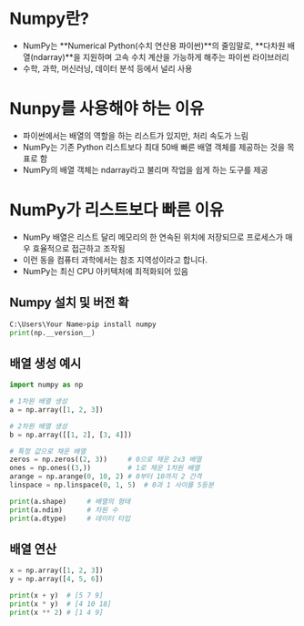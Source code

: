 # Numpy란?
- NumPy는 **Numerical Python(수치 연산용 파이썬)**의 줄임말로,
**다차원 배열(ndarray)**을 지원하며 고속 수치 계산을 가능하게 해주는 파이썬 라이브러리
- 수학, 과학, 머신러닝, 데이터 분석 등에서 널리 사용

# Nunpy를 사용해야 하는 이유
- 파이썬에서는 배열의 역할을 하는 리스트가 있지만, 처리 속도가 느림
- NumPy는 기존 Python 리스트보다 최대 50배 빠른 배열 객체를 제공하는 것을 목표로 함
- NumPy의 배열 객체는 ndarray라고 불리며 작업을 쉽게 하는 도구를 제공

# NumPy가 리스트보다 빠른 이유
- NumPy 배열은 리스트 달리 메모리의 한 연속된 위치에 저장되므로 프로세스가 매우 효율적으로 접근하고 조작됨
- 이런 동을 컴퓨터 과학에서는 참조 지역성이라고 합니다.
- NumPy는 최신 CPU 아키텍처에 최적화되어 있음

## Numpy 설치 및 버전 확
```python
C:\Users\Your Name>pip install numpy
print(np.__version__) 
```

## 배열 생성 예시
```python
import numpy as np

# 1차원 배열 생성
a = np.array([1, 2, 3])

# 2차원 배열 생성
b = np.array([[1, 2], [3, 4]])

# 특정 값으로 채운 배열
zeros = np.zeros((2, 3))     # 0으로 채운 2x3 배열
ones = np.ones((3,))         # 1로 채운 1차원 배열
arange = np.arange(0, 10, 2) # 0부터 10까지 2 간격
linspace = np.linspace(0, 1, 5)  # 0과 1 사이를 5등분

print(a.shape)     # 배열의 형태
print(a.ndim)      # 차원 수
print(a.dtype)     # 데이터 타입
```

## 배열 연산
```python
x = np.array([1, 2, 3])
y = np.array([4, 5, 6])

print(x + y)  # [5 7 9]
print(x * y)  # [4 10 18]
print(x ** 2) # [1 4 9]
```





